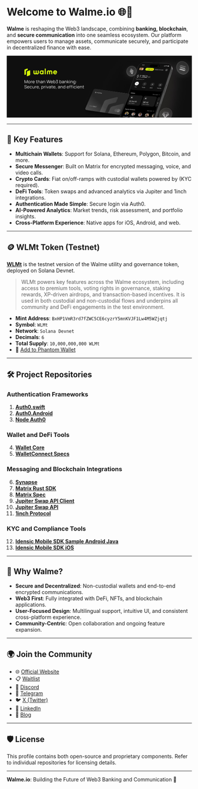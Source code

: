 # Welcome to Walme.io 🌐🚀

**Walme** is reshaping the Web3 landscape, combining **banking, blockchain**, and **secure communication** into one seamless ecosystem. Our platform empowers users to manage assets, communicate securely, and participate in decentralized finance with ease.

![Walme.io](https://github.com/walme-io/.github/raw/main/profile/Walme.jpg)

---

## 🌟 Key Features

- **Multichain Wallets**: Support for Solana, Ethereum, Polygon, Bitcoin, and more.
- **Secure Messenger**: Built on Matrix for encrypted messaging, voice, and video calls.
- **Crypto Cards**: Fiat on/off-ramps with custodial wallets powered by (KYC required).
- **DeFi Tools**: Token swaps and advanced analytics via Jupiter and 1inch integrations.
- **Authentication Made Simple**: Secure login via Auth0.
- **AI-Powered Analytics**: Market trends, risk assessment, and portfolio insights.
- **Cross-Platform Experience**: Native apps for iOS, Android, and web.

---

## 🪙 WLMt Token (Testnet)

**[WLMt](https://github.com/walme-io/wlm-token)** is the testnet version of the Walme utility and governance token, deployed on Solana Devnet.

> WLMt powers key features across the Walme ecosystem, including access to premium tools, voting rights in governance, staking rewards, XP-driven airdrops, and transaction-based incentives. It is used in both custodial and non-custodial flows and underpins all community and DeFi engagements in the test environment.

- **Mint Address**: `BxHP1VmR3rd7fZWC5CE6cyzrY5mnKVJF1Lw4M5WZjqtj`
- **Symbol**: `WLMt`
- **Network**: `Solana Devnet`
- **Decimals**: `6`
- **Total Supply**: `10,000,000,000 WLMt`
- 📲 [Add to Phantom Wallet](https://tokensale.walme.io/phantom-add-wlmt.html)

---

## 🛠️ Project Repositories

### Authentication Frameworks

1. **[Auth0.swift](https://github.com/walme-io/Auth0.swift)**  
2. **[Auth0.Android](https://github.com/walme-io/Auth0.Android)**  
3. **[Node Auth0](https://github.com/walme-io/node-auth0)**

### Wallet and DeFi Tools

4. **[Wallet Core](https://github.com/walme-io/wallet-core)**  
5. **[WalletConnect Specs](https://github.com/walme-io/walletconnect-specs)**

### Messaging and Blockchain Integrations

6. **[Synapse](https://github.com/walme-io/synapse)**  
7. **[Matrix Rust SDK](https://github.com/walme-io/matrix-rust-sdk)**  
8. **[Matrix Spec](https://github.com/walme-io/matrix-spec)**  
9. **[Jupiter Swap API Client](https://github.com/walme-io/jupiter-swap-api-client)**  
10. **[Jupiter Swap API](https://github.com/walme-io/jupiter-swap-api)**  
11. **[1inch Protocol](https://github.com/walme-io/1inchProtocol)**

### KYC and Compliance Tools

12. **[Idensic Mobile SDK Sample Android Java](https://github.com/walme-io/idensic-mobile-sdk-sample-android-java)**  
13. **[Idensic Mobile SDK iOS](https://github.com/walme-io/IdensicMobileSDK-iOS)**

---

## 🚀 Why Walme?

- **Secure and Decentralized**: Non-custodial wallets and end-to-end encrypted communications.  
- **Web3 First**: Fully integrated with DeFi, NFTs, and blockchain applications.  
- **User-Focused Design**: Multilingual support, intuitive UI, and consistent cross-platform experience.  
- **Community-Centric**: Open collaboration and ongoing feature expansion.

---

## 🌍 Join the Community

- 🌐 [Official Website](https://walme.io/)  
- 📋 [Waitlist](https://waitlist.walme.io/)  
- 💬 [Discord](https://discord.gg/pcAKPbKcP2)  
- 📱 [Telegram](https://t.me/walmeapp)  
- 🐦 [X (Twitter)](https://x.com/walme_io)  
- 🏢 [LinkedIn](https://www.linkedin.com/company/walme-io)  
- 📝 [Blog](https://blog.walme.io/)

---

## 🛡️ License

This profile contains both open-source and proprietary components. Refer to individual repositories for licensing details.

---

**Walme.io**: Building the Future of Web3 Banking and Communication 🚀
